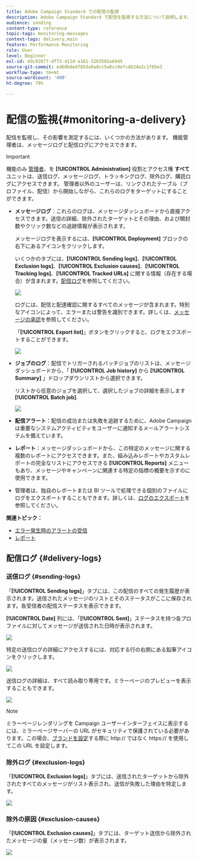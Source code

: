 ```yaml
---
title: Adobe Campaign Standard での配信の監視
description: Adobe Campaign Standard で配信を監視する方法について説明します。
audience: sending
content-type: reference
topic-tags: monitoring-messages
context-tags: delivery,main
feature: Performance Monitoring
role: User
level: Beginner
exl-id: ddc92077-df73-411d-a161-3263581e6945
source-git-commit: ed60bde4785da9a8cc5a6cc0efcdb24e2c1f65e3
workflow-type: tm+mt
source-wordcount: '499'
ht-degree: 79%

---
```


# 配信の監視{#monitoring-a-delivery}

配信を監視し、その影響を測定するには、いくつかの方法があります。 機能管理者は、メッセージログと配信ログにアクセスできます。

>[!IMPORTANT]
>
>機能のみ [管理者](../../administration/using/users-management.md#functional-administrators)、を **[!UICONTROL Administration]** 役割とアクセス権 **すべて** ユニットは、送信ログ、メッセージログ、トラッキングログ、除外ログ、購読ログにアクセスできます。 管理者以外のユーザーは、リンクされたテーブル（プロファイル、配信）から開始しながら、これらのログをターゲットにすることができます。

* **メッセージログ**：これらのログは、メッセージダッシュボードから直接アクセスできます。送信の詳細、除外されたターゲットとその理由、および開封数やクリック数などの追跡情報が表示されます。

  メッセージログを表示するには、**[!UICONTROL Deployment]** ブロックの右下にあるアイコンをクリックします。

  いくつかのタブには、**[!UICONTROL Sending logs]**、**[!UICONTROL Exclusion logs]**、**[!UICONTROL Exclusion causes]**、**[!UICONTROL Tracking logs]**、**[!UICONTROL Tracked URLs]** に関する情報（存在する場合）が含まれます。[配信ログ](#delivery-logs)を参照してください。

  ![](assets/sending_delivery1.png)

  ログには、配信と配達確認に関するすべてのメッセージが含まれます。特別なアイコンによって、エラーまたは警告を識別できます。詳しくは、[メッセージの承認](../../sending/using/previewing-messages.md)を参照してください。

  「**[!UICONTROL Export list]**」ボタンをクリックすると、ログをエクスポートすることができます。

  ![](assets/sending_delivery2.png)

* **ジョブのログ**：配信でトリガーされるバッチジョブのリストは、メッセージダッシュボードから、「 **[!UICONTROL Job history]** から **[!UICONTROL Summary]** 」ドロップダウンリストから選択できます。

  リストから任意のジョブを選択して、選択したジョブの詳細を表示します **[!UICONTROL Batch job]**.

  ![](assets/sending_delivery8.png)

* **配信アラート**：配信の成功または失敗を追跡するために、Adobe Campaign は重要なシステムアクティビティをユーザーに通知するメールアラートシステムを備えています。
* **レポート**：メッセージダッシュボードから、この特定のメッセージに関する複数のレポートにアクセスできます。また、組み込みレポートやカスタムレポートの完全なリストにアクセスできる **[!UICONTROL Reports]** メニューもあり、メッセージやキャンペーンに関連する特定の指標の概要を示すのに使用できます。
* 管理者は、独自のレポートまたは BI ツールで処理できる個別のファイルにログをエクスポートすることもできます。詳しくは、[ログのエクスポート](../../automating/using/exporting-logs.md)を参照してください。

**関連トピック：**

* [エラー発生時のアラートの受信](../../sending/using/receiving-alerts-when-failures-happen.md)
* [レポート](../../reporting/using/about-dynamic-reports.md)

## 配信ログ {#delivery-logs}

### 送信ログ {#sending-logs}

「**[!UICONTROL Sending logs]**」タブには、この配信のすべての発生履歴が表示されます。送信されたメッセージのリストとそのステータスがここに保存されます。各受信者の配信ステータスを表示できます。

**[!UICONTROL Date]** 列には、「**[!UICONTROL Sent]**」ステータスを持つ各プロファイルに対してメッセージが送信された日時が表示されます。

![](assets/sending_delivery3.png)

特定の送信ログの詳細にアクセスするには、対応する行の右側にある鉛筆アイコンをクリックします。

![](assets/sending_access-sending-log.png)

送信ログの詳細は、すべて読み取り専用です。ミラーページのプレビューを表示することもできます。

![](assets/sending_sending-log.png)

>[!NOTE]
>
>ミラーページレンダリングを Campaign ユーザーインターフェイスに表示するには、ミラーページサーバーの URL がセキュリティで保護されている必要があります。この場合、[ブランドを設定](../../administration/using/branding.md#configuring-and-using-brands)する際に http:// ではなく https:// を使用してこの URL を設定します。

### 除外ログ {#exclusion-logs}

「**[!UICONTROL Exclusion logs]**」タブには、送信されたターゲットから除外されたすべてのメッセージがリスト表示され、送信が失敗した理由を特定します。

![](assets/sending_delivery4.png)

### 除外の原因 {#exclusion-causes}

「**[!UICONTROL Exclusion causes]**」タブには、ターゲット送信から除外されたメッセージの量（メッセージ数）が表示されます。

![](assets/sending_delivery5.png)
